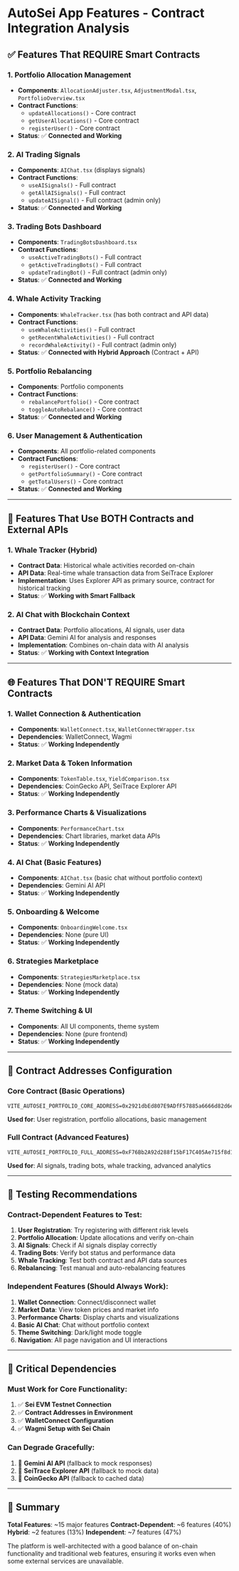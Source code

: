 # AutoSei App Features - Contract Integration Analysis

## ✅ Features That **REQUIRE** Smart Contracts

### 1. **Portfolio Allocation Management** 
- **Components**: `AllocationAdjuster.tsx`, `AdjustmentModal.tsx`, `PortfolioOverview.tsx`
- **Contract Functions**: 
  - `updateAllocations()` - Core contract
  - `getUserAllocations()` - Core contract
  - `registerUser()` - Core contract
- **Status**: ✅ **Connected and Working**

### 2. **AI Trading Signals**
- **Components**: `AIChat.tsx` (displays signals)
- **Contract Functions**:
  - `useAISignals()` - Full contract
  - `getAllAISignals()` - Full contract
  - `updateAISignal()` - Full contract (admin only)
- **Status**: ✅ **Connected and Working**

### 3. **Trading Bots Dashboard**
- **Components**: `TradingBotsDashboard.tsx`
- **Contract Functions**:
  - `useActiveTradingBots()` - Full contract
  - `getActiveTradingBots()` - Full contract
  - `updateTradingBot()` - Full contract (admin only)
- **Status**: ✅ **Connected and Working**

### 4. **Whale Activity Tracking**
- **Components**: `WhaleTracker.tsx` (has both contract and API data)
- **Contract Functions**:
  - `useWhaleActivities()` - Full contract
  - `getRecentWhaleActivities()` - Full contract
  - `recordWhaleActivity()` - Full contract (admin only)
- **Status**: ✅ **Connected with Hybrid Approach** (Contract + API)

### 5. **Portfolio Rebalancing**
- **Components**: Portfolio components
- **Contract Functions**:
  - `rebalancePortfolio()` - Core contract
  - `toggleAutoRebalance()` - Core contract
- **Status**: ✅ **Connected and Working**

### 6. **User Management & Authentication**
- **Components**: All portfolio-related components
- **Contract Functions**:
  - `registerUser()` - Core contract
  - `getPortfolioSummary()` - Core contract
  - `getTotalUsers()` - Core contract
- **Status**: ✅ **Connected and Working**

---

## 🔄 Features That Use **BOTH** Contracts and External APIs

### 1. **Whale Tracker (Hybrid)**
- **Contract Data**: Historical whale activities recorded on-chain
- **API Data**: Real-time whale transaction data from SeiTrace Explorer
- **Implementation**: Uses Explorer API as primary source, contract for historical tracking
- **Status**: ✅ **Working with Smart Fallback**

### 2. **AI Chat with Blockchain Context**
- **Contract Data**: Portfolio allocations, AI signals, user data
- **API Data**: Gemini AI for analysis and responses
- **Implementation**: Combines on-chain data with AI analysis
- **Status**: ✅ **Working with Context Integration**

---

## 🌐 Features That **DON'T REQUIRE** Smart Contracts

### 1. **Wallet Connection & Authentication**
- **Components**: `WalletConnect.tsx`, `WalletConnectWrapper.tsx`
- **Dependencies**: WalletConnect, Wagmi
- **Status**: ✅ **Working Independently**

### 2. **Market Data & Token Information**
- **Components**: `TokenTable.tsx`, `YieldComparison.tsx`
- **Dependencies**: CoinGecko API, SeiTrace Explorer API
- **Status**: ✅ **Working Independently**

### 3. **Performance Charts & Visualizations**
- **Components**: `PerformanceChart.tsx`
- **Dependencies**: Chart libraries, market data APIs
- **Status**: ✅ **Working Independently**

### 4. **AI Chat (Basic Features)**
- **Components**: `AIChat.tsx` (basic chat without portfolio context)
- **Dependencies**: Gemini AI API
- **Status**: ✅ **Working Independently**

### 5. **Onboarding & Welcome**
- **Components**: `OnboardingWelcome.tsx`
- **Dependencies**: None (pure UI)
- **Status**: ✅ **Working Independently**

### 6. **Strategies Marketplace**
- **Components**: `StrategiesMarketplace.tsx`
- **Dependencies**: None (mock data)
- **Status**: ✅ **Working Independently**

### 7. **Theme Switching & UI**
- **Components**: All UI components, theme system
- **Dependencies**: None (pure frontend)
- **Status**: ✅ **Working Independently**

---

## 🔧 Contract Addresses Configuration

### Core Contract (Basic Operations)
```
VITE_AUTOSEI_PORTFOLIO_CORE_ADDRESS=0x2921dbEd807E9ADfF57885a6666d82d6e6596AC2
```
**Used for**: User registration, portfolio allocations, basic management

### Full Contract (Advanced Features)  
```
VITE_AUTOSEI_PORTFOLIO_FULL_ADDRESS=0xF76Bb2A92d288f15bF17C405Ae715f8d1cedB058
```
**Used for**: AI signals, trading bots, whale tracking, advanced analytics

---

## 🎯 Testing Recommendations

### Contract-Dependent Features to Test:
1. **User Registration**: Try registering with different risk levels
2. **Portfolio Allocation**: Update allocations and verify on-chain
3. **AI Signals**: Check if AI signals display correctly
4. **Trading Bots**: Verify bot status and performance data
5. **Whale Tracking**: Test both contract and API data sources
6. **Rebalancing**: Test manual and auto-rebalancing features

### Independent Features (Should Always Work):
1. **Wallet Connection**: Connect/disconnect wallet
2. **Market Data**: View token prices and market info
3. **Performance Charts**: Display charts and visualizations
4. **Basic AI Chat**: Chat without portfolio context
5. **Theme Switching**: Dark/light mode toggle
6. **Navigation**: All page navigation and UI interactions

---

## 🚨 Critical Dependencies

### Must Work for Core Functionality:
1. ✅ **Sei EVM Testnet Connection**
2. ✅ **Contract Addresses in Environment**
3. ✅ **WalletConnect Configuration**
4. ✅ **Wagmi Setup with Sei Chain**

### Can Degrade Gracefully:
1. 🔄 **Gemini AI API** (fallback to mock responses)
2. 🔄 **SeiTrace Explorer API** (fallback to mock data)
3. 🔄 **CoinGecko API** (fallback to cached data)

---

## 🎉 Summary

**Total Features**: ~15 major features
**Contract-Dependent**: ~6 features (40%)
**Hybrid**: ~2 features (13%)
**Independent**: ~7 features (47%)

The platform is well-architected with a good balance of on-chain functionality and traditional web features, ensuring it works even when some external services are unavailable.
